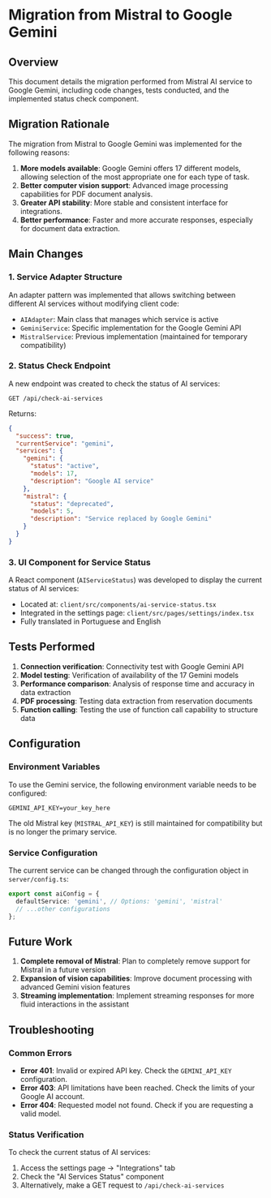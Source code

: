 # Migration from Mistral to Google Gemini

## Overview

This document details the migration performed from Mistral AI service to Google Gemini, including code changes, tests conducted, and the implemented status check component.

## Migration Rationale

The migration from Mistral to Google Gemini was implemented for the following reasons:

1. **More models available**: Google Gemini offers 17 different models, allowing selection of the most appropriate one for each type of task.
2. **Better computer vision support**: Advanced image processing capabilities for PDF document analysis.
3. **Greater API stability**: More stable and consistent interface for integrations.
4. **Better performance**: Faster and more accurate responses, especially for document data extraction.

## Main Changes

### 1. Service Adapter Structure

An adapter pattern was implemented that allows switching between different AI services without modifying client code:

- `AIAdapter`: Main class that manages which service is active
- `GeminiService`: Specific implementation for the Google Gemini API
- `MistralService`: Previous implementation (maintained for temporary compatibility)

### 2. Status Check Endpoint

A new endpoint was created to check the status of AI services:

```
GET /api/check-ai-services
```

Returns:
```json
{
  "success": true,
  "currentService": "gemini",
  "services": {
    "gemini": {
      "status": "active",
      "models": 17,
      "description": "Google AI service"
    },
    "mistral": {
      "status": "deprecated",
      "models": 5,
      "description": "Service replaced by Google Gemini"
    }
  }
}
```

### 3. UI Component for Service Status

A React component (`AIServiceStatus`) was developed to display the current status of AI services:

- Located at: `client/src/components/ai-service-status.tsx`
- Integrated in the settings page: `client/src/pages/settings/index.tsx`
- Fully translated in Portuguese and English

## Tests Performed

1. **Connection verification**: Connectivity test with Google Gemini API
2. **Model testing**: Verification of availability of the 17 Gemini models
3. **Performance comparison**: Analysis of response time and accuracy in data extraction
4. **PDF processing**: Testing data extraction from reservation documents
5. **Function calling**: Testing the use of function call capability to structure data

## Configuration

### Environment Variables

To use the Gemini service, the following environment variable needs to be configured:

```
GEMINI_API_KEY=your_key_here
```

The old Mistral key (`MISTRAL_API_KEY`) is still maintained for compatibility but is no longer the primary service.

### Service Configuration

The current service can be changed through the configuration object in `server/config.ts`:

```typescript
export const aiConfig = {
  defaultService: 'gemini', // Options: 'gemini', 'mistral'
  // ...other configurations
};
```

## Future Work

1. **Complete removal of Mistral**: Plan to completely remove support for Mistral in a future version
2. **Expansion of vision capabilities**: Improve document processing with advanced Gemini vision features
3. **Streaming implementation**: Implement streaming responses for more fluid interactions in the assistant

## Troubleshooting

### Common Errors

- **Error 401**: Invalid or expired API key. Check the `GEMINI_API_KEY` configuration.
- **Error 403**: API limitations have been reached. Check the limits of your Google AI account.
- **Error 404**: Requested model not found. Check if you are requesting a valid model.

### Status Verification

To check the current status of AI services:

1. Access the settings page → "Integrations" tab
2. Check the "AI Services Status" component
3. Alternatively, make a GET request to `/api/check-ai-services`